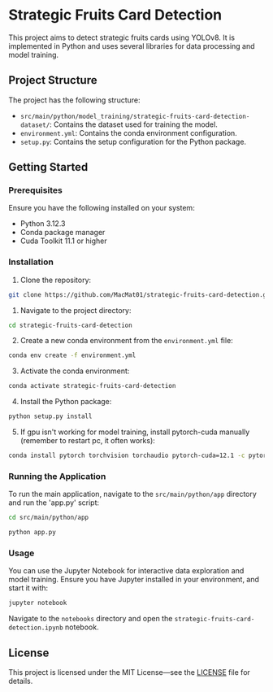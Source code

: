 # Strategic Fruits Card Detection

This project aims to detect strategic fruits cards using YOLOv8. It is implemented in Python and uses several libraries
for data processing and model training.

## Project Structure

The project has the following structure:

- `src/main/python/model_training/strategic-fruits-card-detection-dataset/`: Contains the dataset used for training the
  model.
- `environment.yml`: Contains the conda environment configuration.
- `setup.py`: Contains the setup configuration for the Python package.

## Getting Started

### Prerequisites

Ensure you have the following installed on your system:

- Python 3.12.3
- Conda package manager
- Cuda Toolkit 11.1 or higher

### Installation

1. Clone the repository:

```bash
git clone https://github.com/MacMat01/strategic-fruits-card-detection.git
```

1. Navigate to the project directory:

```bash
cd strategic-fruits-card-detection
```

2. Create a new conda environment from the `environment.yml` file:

```bash
conda env create -f environment.yml
```

3. Activate the conda environment:

```bash
conda activate strategic-fruits-card-detection
```

4. Install the Python package:

```bash
python setup.py install
```

5. If gpu isn't working for model training, install pytorch-cuda manually (remember to restart pc, it often works):

```bash
conda install pytorch torchvision torchaudio pytorch-cuda=12.1 -c pytorch -c nvidia
```

### Running the Application

To run the main application, navigate to the `src/main/python/app` directory and run the 'app.py' script:

```bash
cd src/main/python/app
```

```bash
python app.py
```

### Usage

You can use the Jupyter Notebook for interactive data exploration and model training. Ensure you have Jupyter installed
in your environment, and start it with:

```bash
jupyter notebook
```

Navigate to the `notebooks` directory and open the `strategic-fruits-card-detection.ipynb` notebook.

## License

This project is licensed under the MIT License—see the [LICENSE](LICENSE) file for details.
